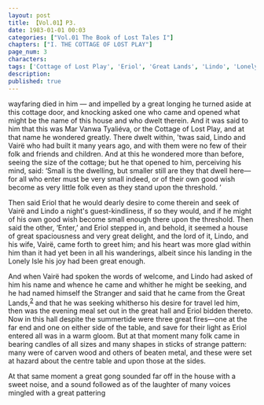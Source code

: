```yaml
---
layout: post
title: 【Vol.01】P3.
date: 1983-01-01 00:03
categories: ["Vol.01 The Book of Lost Tales I"]
chapters: ["I. THE COTTAGE OF LOST PLAY"]
page_num: 3
characters: 
tags: ['Cottage of Lost Play', 'Eriol', 'Great Lands', 'Lindo', 'Lonely Island', 'Lonely Isle', 'Mar Vanwa Tyaliéva']
description: 
published: true
---
```


<p style="text-indent: 0;">
wayfaring died in him — and impelled by a great longing he turned aside at this cottage door, and knocking asked one who came and opened what might be the name of this house and who dwelt therein. And it was said to him that this was Mar Vanwa Tyaliéva, or the Cottage of Lost Play, and at that name he wondered greatly. There dwelt within, 'twas said, Lindo and Vairë who had built it many years ago, and with them were no few of their folk and friends and children. And at this he wondered more than before, seeing the size of the cottage; but he that opened to him, perceiving his mind, said: ‘Small is the dwelling, but smaller still are they that dwell here—for all who enter must be very small indeed, or of their own good wish become as very little folk even as they stand upon the threshold. ’
</p>

Then said Eriol that he would dearly desire to come therein and seek of Vairë and Lindo a night's guest-kindliness, if so they would, and if he might of his own good wish become small enough there upon the threshold. Then said the other, ‘Enter,’ and Eriol stepped in, and behold, it seemed a house of great spaciousness and very great delight, and the lord of it, Lindo, and his wife, Vairë, came forth to greet him; and his heart was more glad within him than it had yet been in all his wanderings, albeit since his landing in the Lonely Isle his joy had been great enough.

And when Vairë had spoken the words of welcome, and Lindo had asked of him his name and whence he came and whither he might be seeking, and he had named himself the Stranger and said that he came from the Great Lands,<SUP>[2]({{site.baseurl}}/vol01-p10)</SUP> and that he was seeking whitherso his desire for travel led him, then was the evening meal set out in the great hall and Eriol bidden thereto. Now in this hall despite the summertide were three great fires—one at the far end and one on either side of the table, and save for their light as Eriol entered all was in a warm gloom. But at that moment many folk came in bearing candles of all sizes and many shapes in sticks of strange pattern: many were of carven wood and others of beaten metal, and these were set at hazard about the centre table and upon those at the sides.

At that same moment a great gong sounded far off in the house with a sweet noise, and a sound followed as of the laughter of many voices mingled with a great pattering


